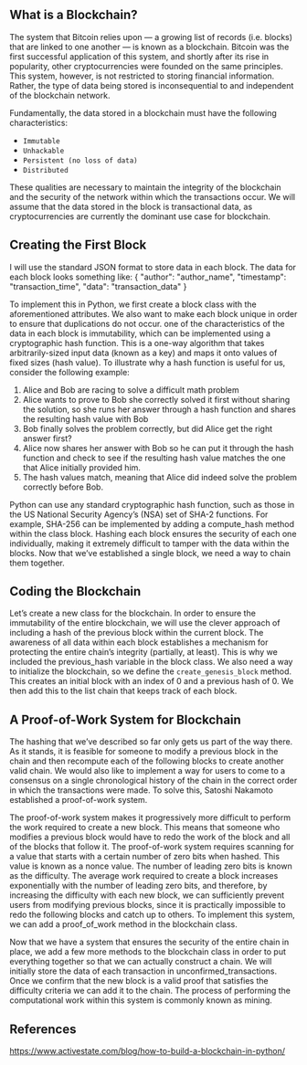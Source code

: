 ## What is a Blockchain?
The system that Bitcoin relies upon — a growing list of records (i.e. blocks) that are linked to one another — is known as a blockchain. Bitcoin was the first successful application of this system, and shortly after its rise in popularity, other cryptocurrencies were founded on the same principles. This system, however, is not restricted to storing financial information. Rather, the type of data being stored is inconsequential to and independent of the blockchain network.

Fundamentally, the data stored in a blockchain must have the following characteristics:
- `Immutable`
- `Unhackable`
- `Persistent (no loss of data)`
- `Distributed`

These qualities are necessary to maintain the integrity of the blockchain and the security of the network within which the transactions occur. We will assume that the data stored in the block is transactional data, as cryptocurrencies are currently the dominant use case for blockchain.

## Creating the First Block
I will use the standard JSON format to store data in each block. The data for each block looks something like:
{
    "author": "author_name",
    "timestamp": "transaction_time", 
    "data": "transaction_data"
}

To implement this in Python, we first create a block class with the aforementioned attributes. We also want to make each block unique in order to ensure that duplications do not occur.
one of the characteristics of the data in each block is immutability, which can be implemented using a cryptographic hash function. This is a one-way algorithm that takes arbitrarily-sized input data (known as a key) and maps it onto values of fixed sizes (hash value). To illustrate why a hash function is useful for us, consider the following example:
 
1. Alice and Bob are racing to solve a difficult math problem
2. Alice wants to prove to Bob she correctly solved it first without sharing the solution, so she runs her answer through a hash function and shares the resulting hash value with Bob
3. Bob finally solves the problem correctly, but did Alice get the right answer first?
4. Alice now shares her answer with Bob so he can put it through the hash function and check to see if the resulting hash value matches the one that Alice initially provided him.
5. The hash values match, meaning that Alice did indeed solve the problem correctly before Bob.

Python can use any standard cryptographic hash function, such as those in the US National Security Agency’s (NSA) set of SHA-2 functions. For example, SHA-256 can be implemented by adding a compute_hash method within the class block.
Hashing each block ensures the security of each one individually, making it extremely difficult to tamper with the data within the blocks. Now that we’ve established a single block, we need a way to chain them together.

## Coding the Blockchain
Let’s create a new class for the blockchain. In order to ensure the immutability of the entire blockchain, we will use the clever approach of including a hash of the previous block within the current block. The awareness of all data within each block establishes a mechanism for protecting the entire chain’s integrity (partially, at least). This is why we included the previous_hash variable in the block class. We also need a way to initialize the blockchain, so we define the `create_genesis_block` method. This creates an initial block with an index of 0 and a previous hash of 0. We then add this to the list chain that keeps track of each block.

## A Proof-of-Work System for Blockchain
The hashing that we’ve described so far only gets us part of the way there. As it stands, it is feasible for someone to modify a previous block in the chain and then recompute each of the following blocks to create another valid chain. We would also like to implement a way for users to come to a consensus on a single chronological history of the chain in the correct order in which the transactions were made. To solve this, Satoshi Nakamoto established a proof-of-work system.

The proof-of-work system makes it progressively more difficult to perform the work required to create a new block. This means that someone who modifies a previous block would have to redo the work of the block and all of the blocks that follow it. The proof-of-work system requires scanning for a value that starts with a certain number of zero bits when hashed. This value is known as a nonce value. The number of leading zero bits is known as the difficulty. The average work required to create a block increases exponentially with the number of leading zero bits, and therefore, by increasing the difficulty with each new block, we can sufficiently prevent users from modifying previous blocks, since it is practically impossible to redo the following blocks and catch up to others.
To implement this system, we can add a proof_of_work method in the blockchain class.

Now that we have a system that ensures the security of the entire chain in place, we add a few more methods to the blockchain class in order to put everything together so that we can actually construct a chain. We will initially store the data of each transaction in unconfirmed_transactions. Once we confirm that the new block is a valid proof that satisfies the difficulty criteria we can add it to the chain. The process of performing the computational work within this system is commonly known as mining.

## References
https://www.activestate.com/blog/how-to-build-a-blockchain-in-python/
